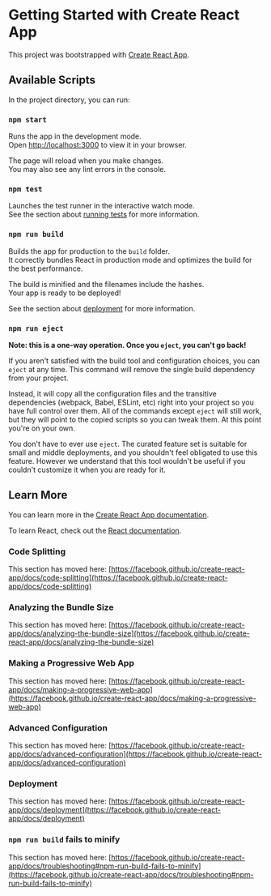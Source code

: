 # Getting Started with Create React App

This project was bootstrapped with [Create React App](https://github.com/facebook/create-react-app).

## Available Scripts

In the project directory, you can run:

### `npm start`

Runs the app in the development mode.\
Open [http://localhost:3000](http://localhost:3000) to view it in your browser.

The page will reload when you make changes.\
You may also see any lint errors in the console.

### `npm test`

Launches the test runner in the interactive watch mode.\
See the section about [running tests](https://facebook.github.io/create-react-app/docs/running-tests) for more information.

### `npm run build`

Builds the app for production to the `build` folder.\
It correctly bundles React in production mode and optimizes the build for the best performance.

The build is minified and the filenames include the hashes.\
Your app is ready to be deployed!

See the section about [deployment](https://facebook.github.io/create-react-app/docs/deployment) for more information.

### `npm run eject`

**Note: this is a one-way operation. Once you `eject`, you can't go back!**

If you aren't satisfied with the build tool and configuration choices, you can `eject` at any time. This command will remove the single build dependency from your project.

Instead, it will copy all the configuration files and the transitive dependencies (webpack, Babel, ESLint, etc) right into your project so you have full control over them. All of the commands except `eject` will still work, but they will point to the copied scripts so you can tweak them. At this point you're on your own.

You don't have to ever use `eject`. The curated feature set is suitable for small and middle deployments, and you shouldn't feel obligated to use this feature. However we understand that this tool wouldn't be useful if you couldn't customize it when you are ready for it.

## Learn More

You can learn more in the [Create React App documentation](https://facebook.github.io/create-react-app/docs/getting-started).

To learn React, check out the [React documentation](https://reactjs.org/).

### Code Splitting

This section has moved here: [https://facebook.github.io/create-react-app/docs/code-splitting](https://facebook.github.io/create-react-app/docs/code-splitting)

### Analyzing the Bundle Size

This section has moved here: [https://facebook.github.io/create-react-app/docs/analyzing-the-bundle-size](https://facebook.github.io/create-react-app/docs/analyzing-the-bundle-size)

### Making a Progressive Web App

This section has moved here: [https://facebook.github.io/create-react-app/docs/making-a-progressive-web-app](https://facebook.github.io/create-react-app/docs/making-a-progressive-web-app)

### Advanced Configuration

This section has moved here: [https://facebook.github.io/create-react-app/docs/advanced-configuration](https://facebook.github.io/create-react-app/docs/advanced-configuration)

### Deployment

This section has moved here: [https://facebook.github.io/create-react-app/docs/deployment](https://facebook.github.io/create-react-app/docs/deployment)

### `npm run build` fails to minify

This section has moved here: [https://facebook.github.io/create-react-app/docs/troubleshooting#npm-run-build-fails-to-minify](https://facebook.github.io/create-react-app/docs/troubleshooting#npm-run-build-fails-to-minify)


<!-- (1). 0:7:18 Vid Time End -->
<!-- (2). 0:12:27 Vid Time End -->
<!-- (3). 0:16:45 Vid Time End -->
<!-- (4). 0:19:38 Vid Time End -->
<!-- (5). 0:23:26 Vid Time End -->
<!-- (6). 0:28:41 Vid Time End -->
<!-- (7). 0:32:20 Vid (7) Time End -->
<!-- (8). 0:41:45 Vid (8) Time End / Simple to-do list (8) || React JS 30+ Project -->
<!-- (9). 0:46:25 Vid (9) Time End / BG Change with Click (9) || React JS 30+ Project -->
<!-- (10). 0:51:58 Vid (10) Time End / Routing (10) || React JS 30+ Project -->
<!-- (11). 0:55:53 Vid (11) Time End / Random Quote (11) || React JS 30+ Project -->
<!-- (12). 01:00:02 Vid (12) Time End / Upload Image (12) || React JS 30+ Project -->
<!-- (13). 01:18:32 Vid (13) Time End / Login Registration (13) || React JS 30+ Project -->
<!-- (14). 01:27:07 Vid (14) Time End / Weather Api (14) || React JS 30+ Project -->
<!-- (15). 01:33:30 Vid (15) Time End / Search Items (15) || React JS 30+ Project -->
<!-- (16). 01:41:18 Vid (16) Time End / PAGINATION (16) || React JS 30+ Project -->
<!-- (17). 01:45:29 Vid (17) Time End / Color Picker (17) || React JS 30+ Project -->
<!-- (18). 01:54:28 Vid (18) Time End / Responsive menu (18) || React JS 30+ Project -->
<!-- (19). 02:03:08 Vid (19) Time End / Switch Light and dark theme (19) || React JS 30+ Project -->
<!-- (20). 17:00 / 30:09 Vid (20) Time End / Shopping Cart (20) || React JS 30+ Project -->
